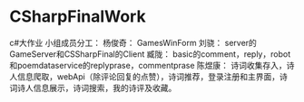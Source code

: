 # CSharpFinalWork
c#大作业
小组成员分工：
杨俊奇：
GamesWinForm
刘骁：
server的GameServer和CSSharpFinal的Client
臧陇：
basic的comment，reply，robot和poemdataservice的replyprase，commentprase
陈煜康：
诗词收集存入，诗人信息爬取，webApi（除评论回复的点赞），诗词推荐，登录注册和主界面，诗词诗人信息展示，诗词搜索，我的诗评及收藏。
